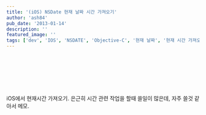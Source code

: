 ```yaml
---
title: '(iOS) NSDate 현재 날짜 시간 가져오기'
author: 'ash84'
pub_date: '2013-01-14'
description: ''
featured_image: ''
tags: ['dev', 'IOS', 'NSDATE', 'Objective-C', '현재 날짜', '현재 시간 가져오기']
---
```


<script async src="//pagead2.googlesyndication.com/pagead/js/adsbygoogle.js"></script>
<!-- 페이지내_긴_배너 -->
<ins class="adsbygoogle"
     style="display:inline-block;width:728px;height:90px"
     data-ad-client="ca-pub-8699046198561974"
     data-ad-slot="5480877276"></ins>
<script>
(adsbygoogle = window.adsbygoogle || []).push({});
</script>

iOS에서 현재시간 가져오기. 은근히 시간 관련 작업을 할때 쓸일이 많은데, 자주 쓸것 같아서 메모.

<script src="https://gist.github.com/4527205.js"></script>



